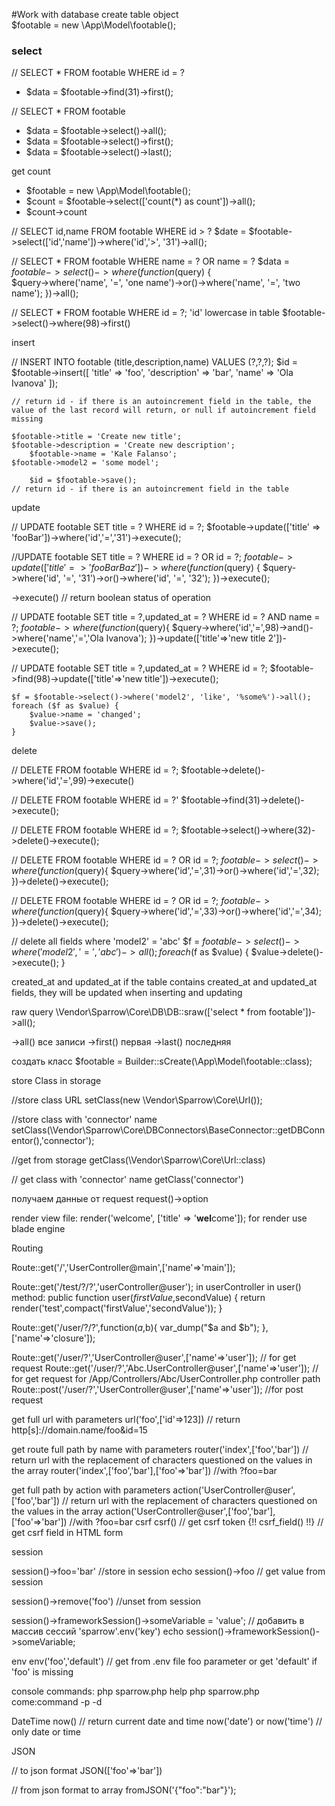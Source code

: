 #Work with database
create table object<br>
$footable = new \App\Model\footable();

### select

// SELECT * FROM footable  WHERE id = ?
*   $data = $footable->find(31)->first();

// SELECT * FROM footable
*	$data = $footable->select()->all();	
*	$data = $footable->select()->first();
*	$data = $footable->select()->last();<br>

get count
*   $footable = new \App\Model\footable();
*    $count = $footable->select(['count(*) as count'])->all();
*   $count->count


// SELECT id,name FROM footable  WHERE id > ?
	$date = $footable->select(['id','name'])->where('id','>', '31')->all();	


// SELECT * FROM footable  WHERE name = ? OR  name = ?
    $data = $footable->select()->where(function ($query) {				
        $query->where('name', '=', 'one name')->or()->where('name', '=', 'two name');
    })->all();


// SELECT * FROM footable  WHERE id = ?;   'id' lowercase in table
	$footable->select()->where(98)->first()

insert

// INSERT INTO footable (title,description,name) VALUES (?,?,?);
	$id = $footable->insert([
        	'title' => 'foo',
        	'description' => 'bar',
        	'name' => 'Ola Ivanova'
        ]);


	// return id - if there is an autoincrement field in the table, the value of the last record will return, or null if autoincrement field missing

	$footable->title = 'Create new title';
	$footable->description = 'Create new description';
        $footable->name = 'Kale Falanso';
	$footable->model2 = 'some model';

        $id = $footable->save();
	// return id - if there is an autoincrement field in the table


update

// UPDATE footable SET title = ? WHERE id = ?;
	$footable->update(['title' => 'fooBar'])->where('id','=','31')->execute();


//UPDATE footable SET title = ? WHERE id = ? OR  id = ?;
	$footable->update(['title' => 'fooBarBaz'])->where(function ($query) {
	     $query->where('id', '=', '31')->or()->where('id', '=', '32');
	})->execute();

->execute() // return boolean status of operation


// UPDATE footable SET title = ?,updated_at = ?  WHERE id = ? AND  name = ?;
	    $footable->where(function($query){
        	$query->where('id','=',98)->and()->where('name','=','Ola Ivanova');
	    })->update(['title'=>'new title 2'])->execute();

// UPDATE footable SET title = ?,updated_at = ?   WHERE id = ?;
	$footable->find(98)->update(['title'=>'new title'])->execute();


    $f = $footable->select()->where('model2', 'like', '%some%')->all();
    foreach ($f as $value) {
        $value->name = 'changed';
        $value->save();
    }



delete

// DELETE FROM footable  WHERE id = ?;
	$footable->delete()->where('id','=',99)->execute()

// DELETE FROM footable  WHERE id = ?'
	$footable->find(31)->delete()->execute();

// DELETE FROM footable  WHERE id = ?;
	$footable->select()->where(32)->delete()->execute();

// DELETE FROM footable  WHERE id = ? OR  id = ?;
	$footable->select()->where(function($query){
        	$query->where('id','=',31)->or()->where('id','=',32);
	})->delete()->execute();

// DELETE FROM footable   WHERE id = ? OR  id = ?;
	$footable->where(function($query){
        	$query->where('id','=',33)->or()->where('id','=',34);
        })->delete()->execute();

// delete all fields where 'model2' = 'abc'
    $f = $footable->select()->where('model2', '=', 'abc')->all();
    foreach ($f as $value) {
        $value->delete()->execute();
    }


created_at and updated_at
if the table contains created_at and updated_at fields, they will be updated when inserting and updating


raw query
\Vendor\Sparrow\Core\DB\DB::sraw(['select * from footable'])->all();

->all()     все записи
->first()   первая
->last()    последняя
 

создать класс
$footable = Builder::sCreate(\App\Model\footable::class);

store Class in storage

//store class URL
setClass(new \Vendor\Sparrow\Core\Url());

//store class with 'connector' name
setClass(\Vendor\Sparrow\Core\DBConnectors\BaseConnector::getDBConnentor(),'connector');


//get from storage
getClass(\Vendor\Sparrow\Core\Url::class)

// get class with 'connector' name
getClass('connector')


получаем данные от request
request()->option


render view file:
 render('welcome', ['title' => '<b>wel</b>come']);
 for render use blade engine


Routing

Route::get('/','UserController@main',['name'=>'main']);

Route::get('/test/?/?','userController@user');
in userController in user() method:
public function user($firstValue,$secondValue)
    {
        return render('test',compact('firstValue','secondValue'));
    }
    
    

Route::get('/user/?/?',function($a,$b){
    var_dump("$a and $b");
},['name'=>'closure']);

Route::get('/user/?','UserController@user',['name'=>'user']);   // for get request
Route::get('/user/?','Abc.UserController@user',['name'=>'user']);   // for get request for /App/Controllers/Abc/UserController.php controller path
Route::post('/user/?','UserController@user',['name'=>'user']);  //for post request

get full url with parameters
url('foo',['id'=>123]) // return http[s]://domain.name/foo&id=15

get route full path by name with parameters
router('index',['foo','bar'])    // return url with the replacement of characters questioned on the values ​​in the array
router('index',['foo','bar'],['foo'=>'bar']) //with ?foo=bar

get full path by action with parameters
action('UserController@user',['foo','bar'])   // return url with the replacement of characters questioned on the values ​​in the array
action('UserController@user',['foo','bar'],['foo'=>'bar']) //with ?foo=bar
csrf
csrf()  // get csrf token
{!! csrf_field() !!}    // get csrf field in HTML form

session

session()->foo='bar'    //store in session
echo session()->foo     // get value from session

session()->remove('foo')    //unset from session

session()->frameworkSession()->someVariable = 'value';  // добавить в массив сессий 'sparrow'.env('key')
echo session()->frameworkSession()->someVariable;


env
env('foo','default')  // get from .env file foo parameter or get 'default' if 'foo' is missing


console commands:
php sparrow.php help
php sparrow.php come:command -p -d

DateTime
now()   // return current date and time
now('date') or now('time')  // only date or time

JSON

// to json format
JSON(['foo'=>'bar'])	

// from json format to array
fromJSON('{"foo":"bar"}');
